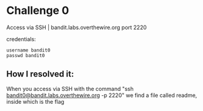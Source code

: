 # Challenge 0

Access via SSH | bandit.labs.overthewire.org port 2220

credentials:

~~~
username bandit0
passwd bandit0
~~~

## How I resolved it:

When you access via SSH with the command "ssh bandit0@bandit.labs.overthewire.org -p 2220"
we find a file called readme, inside which is the flag

